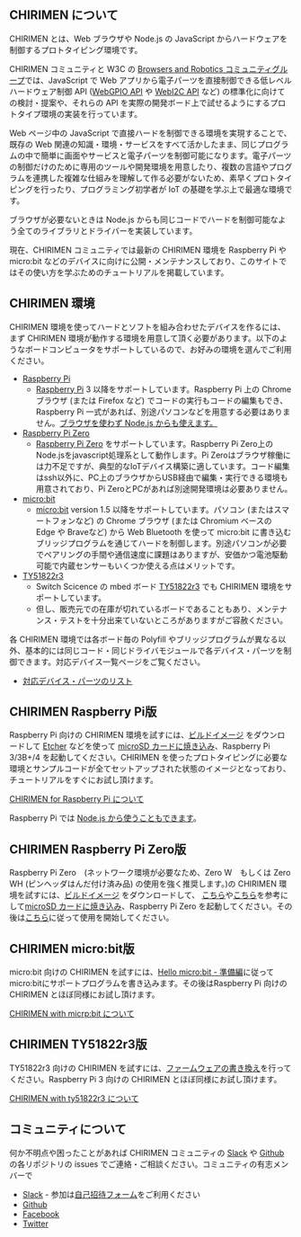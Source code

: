 ## CHIRIMEN について

CHIRIMEN とは、Web ブラウザや Node.js の JavaScript からハードウェアを制御するプロトタイピング環境です。

CHIRIMEN コミュニティと W3C の [Browsers and Robotics コミュニティグループ](https://www.w3.org/community/browserobo/)では、JavaScript で Web アプリから電子パーツを直接制御できる低レベルハードウェア制御 API ([WebGPIO API](http://browserobo.github.io/WebGPIO) や [WebI2C API](http://browserobo.github.io/WebI2C) など) の標準化に向けての検討・提案や、それらの API を実際の開発ボード上で試せるようにするプロトタイプ環境の実装を行っています。

Web ページ中の JavaScript で直接ハードを制御できる環境を実現することで、既存の Web 関連の知識・環境・サービスをすべて活かしたまま、同じプログラムの中で簡単に画面やサービスと電子パーツを制御可能になります。電子パーツの制御だけのために専用のツールや開発環境を用意したり、複数の言語やプログラムを連携した複雑な仕組みを理解して作る必要がないため、素早くプロトタイピングを行ったり、プログラミング初学者が IoT の基礎を学ぶ上で最適な環境です。

ブラウザが必要ないときは Node.js からも同じコードでハードを制御可能なよう全てのライブラリとドライバーを実装しています。

現在、CHIRIMEN コミュニティでは最新の CHIRIMEN 環境を Raspberry Pi や micro:bit などのデバイスに向けに公開・メンテナンスしており、このサイトではその使い方を学ぶためのチュートリアルを掲載しています。

## CHIRIMEN 環境

CHIRIMEN 環境を使ってハードとソフトを組み合わせたデバイスを作るには、まず CHIRIMEN 環境が動作する環境を用意して頂く必要があります。以下のようなボードコンピュータをサポートしているので、お好みの環境を選んでご利用ください。

- [Raspberry Pi](raspi)
  - [Raspberry Pi](https://www.raspberrypi.org/) 3 以降をサポートしています。Raspberry Pi 上の Chrome ブラウザ (または Firefox など) でコードの実行もコードの編集もでき、Raspberry Pi 一式があれば、別途パソコンなどを用意する必要はありません。[ブラウザを使わず Node.js からも使えます。](raspi/nodejs)
- [Raspberry Pi Zero](pizero)
  - [Raspberry Pi Zero](https://www.raspberrypi.org/) をサポートしています。Raspberry Pi Zero上のNode.jsをjavascript処理系として動作します。Pi Zeroはブラウザ稼働には力不足ですが、典型的なIoTデバイス構築に適しています。コード編集はssh以外に、PC上のブラウザからUSB経由で編集・実行できる環境も用意されており、Pi ZeroとPCがあれば別途開発環境は必要ありません。
- [micro:bit](microbit)
  - [micro:bit](https://microbit.org/) version 1.5 以降をサポートしています。パソコン (またはスマートフォンなど) の Chrome ブラウザ (または Chromium ベースの Edge や Braveなど) から Web Bluetooth を使って micro:bit に書き込むブリッジプログラムを通じてハードを制御します。別途パソコンが必要でペアリングの手間や通信速度に課題はありますが、安価かつ電池駆動可能で内蔵センサーもいくつか使える点はメリットです。
- [TY51822r3](ty51822r3)
  - Switch Scicence の mbed ボード [TY51822r3](https://www.switch-science.com/catalog/2574/) でも CHIRIMEN 環境をサポートしています。
  - 但し、販売元での在庫が切れているボードであることもあり、メンテナンス・テストを十分出来ていないところがありますがご容赦ください。

各 CHIRIMEN 環境では各ボード毎の Polyfill やブリッジプログラムが異なる以外、基本的には同じコード・同じドライバモジュールで各デバイス・パーツを制御できます。対応デバイス一覧ページをご覧ください。

- [対応デバイス・パーツのリスト](partslist)

## CHIRIMEN Raspberry Pi版

Raspberry Pi 向けの CHIRIMEN 環境を試すには、[ビルドイメージ](https://r.chirimen.org/sdimage) をダウンロードして [Etcher](https://www.balena.io/etcher/) などを使って [microSD カードに焼き込み](raspi/sdcard.md)、Raspberry Pi 3/3B+/4 を起動してください。CHIRIMEN を使ったプロトタイピングに必要な環境とサンプルコードが全てセットアップされた状態のイメージとなっており、チュートリアルをすぐにお試し頂けます。

[CHIRIMEN for Raspberry Pi について](raspi)

Raspberry Pi では [Node.js から使うこともできます](raspi/nodejs)。

## CHIRIMEN Raspberry Pi Zero版
Raspberry Pi Zero　(ネットワーク環境が必要なため、Zero W　もしくは Zero WH (ピンヘッダはんだ付け済み品) の使用を強く推奨します。)の CHIRIMEN 環境を試すには、[ビルドイメージ](https://github.com/chirimen-oh/chirimen-lite/releases) をダウンロードして、 [こちら](raspi/sdcard2)や[こちら](raspi/sdcard)を参考にして[microSD カードに焼き込み](raspi/sdcard.md)、Raspberry Pi Zero を起動してください。その後は[こちら](pizero/)に従って使用を開始してください。


## CHIRIMEN micro:bit版

micro:bit 向けの CHIRIMEN を試すには、[Hello micro:bit - 準備編](microbit/hello_microbit)に従ってmicro:bitにサポートプログラムを書き込みます。その後はRaspberry Pi 向けの CHIRIMEN とほぼ同様にお試し頂けます。

[CHIRIMEN with micrp:bit について](microbit)

## CHIRIMEN TY51822r3版

TY51822r3 向けの CHIRIMEN を試すには、[ファームウェアの書き換え](ty51822r3/setting#ty51822r3--chirimen-with-ty51822r3-)を行ってください。Raspberry Pi 3 向けの CHIRIMEN とほぼ同様にお試し頂けます。

[CHIRIMEN with ty51822r3 について](ty51822r3)

## コミュニティについて

何か不明点や困ったことがあれば CHIRIMEN コミュニティの [Slack](http://chirimen-oh.slack.com/) や [Github](https://github.com/chirimen-oh/) の各リポジトリの issues でご連絡・ご相談ください。コミュニティの有志メンバーで

- [Slack](http://chirimen-oh.slack.com/) - 参加は[自己招待フォーム](https://docs.google.com/forms/d/e/1FAIpQLScyfyFZbe7uZbQQzSQq78tRqtRKWXvmDRR_dO39wtzYIQFV5g/viewform)をご利用ください
- [Github](https://github.com/chirimen-oh/)
- [Facebook](https://www.facebook.com/groups/chirimen/)
- [Twitter](https://twitter.com/chirimen_oh)

